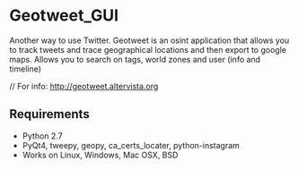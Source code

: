 # Geotweet_GUI
Another way to use Twitter.
Geotweet is an osint application that allows you to track tweets and trace geographical locations and then export to google maps.
Allows you to search on tags, world zones and user (info and timeline)

// For info:
http://geotweet.altervista.org
 
## Requirements
* Python 2.7
* PyQt4, tweepy, geopy, ca_certs_locater, python-instagram
* Works on Linux, Windows, Mac OSX, BSD
